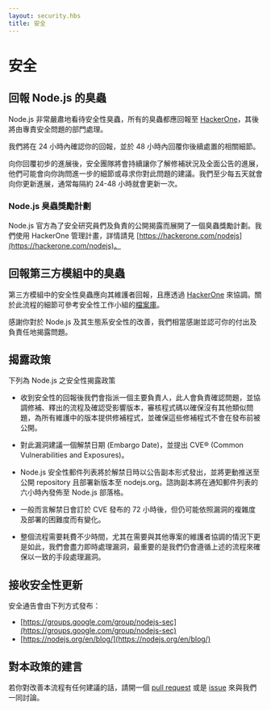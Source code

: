 ```yaml
---
layout: security.hbs
title: 安全
---
```


# 安全

## 回報 Node.js 的臭蟲

Node.js 非常嚴肅地看待安全性臭蟲，所有的臭蟲都應回報至 [HackerOne](https://hackerone.com/nodejs)，其後將由專責安全問題的部門處理。

我們將在 24 小時內確認你的回報，並於 48 小時內回覆你後續處置的相關細節。

向你回覆初步的進展後，安全團隊將會持續讓你了解修補狀況及全面公告的進展，他們可能會向你詢問進一步的細節或尋求你對此問題的建議。我們至少每五天就會向你更新進展，通常每隔約 24-48 小時就會更新一次。

### Node.js 臭蟲獎勵計劃

Node.js 官方為了安全研究員們及負責的公開揭露而展開了一個臭蟲獎勵計劃。我們使用 HackerOne 管理計畫，詳情請見 [https://hackerone.com/nodejs](https://hackerone.com/nodejs)。

## 回報第三方模組中的臭蟲

第三方模組中的安全性臭蟲應向其維護者回報，且應透過 [HackerOne](https://hackerone.com/nodejs-ecosystem) 來協調。關於此流程的細節可參考安全性工作小組的[檔案庫](https://github.com/nodejs/security-wg/blob/master/processes/third_party_vuln_process.md)。

感謝你對於 Node.js 及其生態系安全性的改善，我們相當感謝並認可你的付出及負責任地揭露問題。

## 揭露政策

下列為 Node.js 之安全性揭露政策

* 收到安全性的回報後我們會指派一個主要負責人，此人會負責確認問題，並協調修補、釋出的流程及確認受影響版本，審核程式碼以確保沒有其他類似問題，為所有維護中的版本提供修補程式，並確保這些修補程式不會在發布前被公開。

* 對此漏洞建議一個解禁日期 (Embargo Date)，並提出 CVE® (Common Vulnerabilities and Exposures)。

* Node.js 安全性郵件列表將於解禁日時以公告副本形式發出，並將更動推送至公開 repository 且部署新版本至 nodejs.org。諮詢副本將在通知郵件列表的六小時內發佈至 Node.js 部落格。

* 一般而言解禁日會訂於 CVE 發布的 72 小時後，但仍可能依照漏洞的複雜度及部署的困難度而有變化。

* 整個流程需要耗費不少時間，尤其在需要與其他專案的維護者協調的情況下更是如此，我們會盡力即時處理漏洞，最重要的是我們仍會遵循上述的流程來確保以一致的手段處理漏洞。

## 接收安全性更新

安全通告會由下列方式發布：

* [https://groups.google.com/group/nodejs-sec](https://groups.google.com/group/nodejs-sec)
* [https://nodejs.org/en/blog/](https://nodejs.org/en/blog/)

## 對本政策的建言

若你對改善本流程有任何建議的話，請開一個 [pull request](https://github.com/nodejs/nodejs.org) 或是 [issue](https://github.com/nodejs/security-wg/issues/new) 來與我們一同討論。
